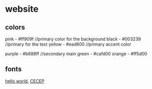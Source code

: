 # website

## colors

pink - #ff909f //primary color for the background
black - #003239 //primary for the text
yellow - #ead600 //primary accent color

purple - #b688ff //secondary main
green - #cafd00
orange - #ff5d00

## fonts

[hello world](https://font.download/font/hello-world-2), [CECEP](https://fontesk.com/ceceps-font/)
